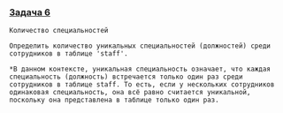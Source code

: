 ### [Задача 6](https://autotest.gb.ru/problems/164?lesson_id=386941&_ga=2.61028004.907329519.1700413879-8102908836.1699019265)

```
Количество специальностей

Определить количество уникальных специальностей (должностей) среди сотрудников в таблице 'staff'.

*В данном контексте, уникальная специальность означает, что каждая специальность (должность) встречается только один раз среди сотрудников в таблице staff. То есть, если у нескольких сотрудников одинаковая специальность, она всё равно считается уникальной, поскольку она представлена в таблице только один раз.
```

